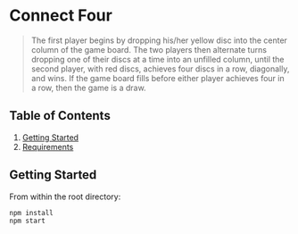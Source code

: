 # Connect Four
<!-- <p align='center'>
  <img src="https://github.com/wendy-wm-wu/book_connection/blob/master/book-connection-demo.gif" width="700px" align="center"/>
</p>    -->

> The first player begins by dropping his/her yellow disc into the center column of the game board. The two players then alternate turns dropping one of their discs at a time into an unfilled column, until the second player, with red discs, achieves four discs in a row, diagonally, and wins. If the game board fills before either player achieves four in a row, then the game is a draw.


## Table of Contents

1. [Getting Started](#getting-started)
2. [Requirements](#requirements)

## Getting Started

From within the root directory:

```sh
npm install
npm start
```